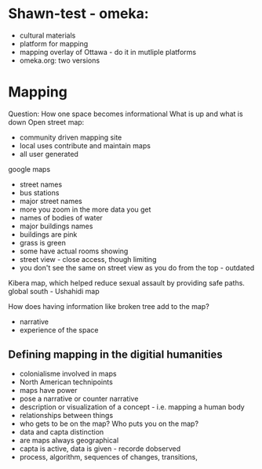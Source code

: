 # Shawn-test - omeka:
 * cultural materials
 * platform for mapping
 * mapping overlay of Ottawa - do it in mutliple platforms
 * omeka.org: two versions 
 
 # Mapping
 Question: How one space becomes informational 
 What is up and what is down
 Open street map:
  * community driven mapping site
  * local uses contribute and maintain maps
  * all user generated
  
  google maps
  * street names
  * bus stations
  * major street names
  * more you zoom in the more data you get
  * names of bodies of water
  * major buildings names
  * buildings are pink
  * grass is green
  * some have actual rooms showing
  * street view - close access, though limiting
  * you don't see the same on street view as you do from the top - outdated
  
  Kibera map, which helped reduce sexual assault by providing safe paths. 
  global south  - Ushahidi map 
  
  How does having information like broken tree add to the map?
  * narrative
  * experience of the space
  
  ## Defining mapping in the digitial humanities
  * colonialisme involved in maps 
  * North American technipoints
  * maps have power
  * pose a narrative or counter narrative
  * description or visualization of a concept - i.e. mapping a human body
  * relationships between things
  * who gets to be on the map? Who puts you on the map?
  * data and capta distinction
  * are maps always geographical
  * capta is active, data is given - recorde dobserved
  * process, algorithm, sequences of changes, transitions, 
